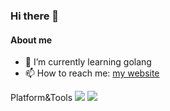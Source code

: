### Hi there 👋

#### About me
- 🌱 I’m currently learning golang
- 📫 How to reach me: [my website](https://xieyanjun.com)

Platform&Tools
[![](https://img.shields.io/badge/Ubuntu-20.04%20LTS-E95420?style=flat-square&logo=Ubuntu)](https://ubuntu.com/)
[![](https://img.shields.io/badge/IDE-Visual%20Studio%20Code-blue?style=flat-square&logo=Visual-Studio-Code)](https://code.visualstudio.com/)
